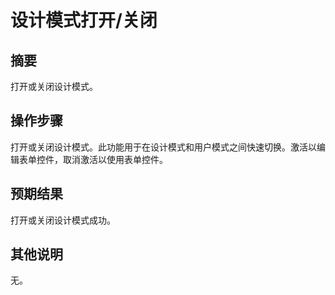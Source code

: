 # 设计模式打开/关闭

## 摘要

打开或关闭设计模式。

## 操作步骤

打开或关闭设计模式。此功能用于在设计模式和用户模式之间快速切换。激活以编辑表单控件，取消激活以使用表单控件。

## 预期结果

打开或关闭设计模式成功。

## 其他说明

无。
